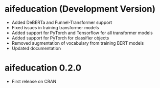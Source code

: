 # aifeducation (Development Version)

-   Added DeBERTa and Funnel-Transformer support
-   Fixed issues in training transformer models
-   Added support for PyTorch and Tensorflow for all transformer models
-   Added support for PyTorch for classifier objects
-   Removed augmentation of vocabulary from training BERT models
-   Updated documentation

# aifeducation 0.2.0

-   First release on CRAN
